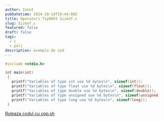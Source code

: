 ```yaml
---
author: Ionut
pubDatetime: 2024-10-14T19:44:00Z 
title: Operatori Tip0093 Sizeof.c
slug: Sizeof.c
featured: false
draft: false
tags:
  - c
  - poli
description: exemple de cod
---
```

```c
#include <stdio.h>

int main(int)
 {
   printf("Variables of type int use %d bytes\n", sizeof(int));
   printf("Variables of type float use %d bytes\n", sizeof(float));
   printf("Variables of type double use %d bytes\n", sizeof(double));
   printf("Variables of type unsigned use %d bytes\n", sizeof(unsigned));
   printf("Variables of type long use %d bytes\n", sizeof(long));
 }


```
<a href='https://cpp.sh/?source=%23include+%3Cstdio.h%3E%0D%0A%0D%0Aint+main%28int%29%0D%0A+%7B%0D%0A+++printf%28%22Variables+of+type+int+use+%25d+bytes%5Cn%22%2C+sizeof%28int%29%29%3B%0D%0A+++printf%28%22Variables+of+type+float+use+%25d+bytes%5Cn%22%2C+sizeof%28float%29%29%3B%0D%0A+++printf%28%22Variables+of+type+double+use+%25d+bytes%5Cn%22%2C+sizeof%28double%29%29%3B%0D%0A+++printf%28%22Variables+of+type+unsigned+use+%25d+bytes%5Cn%22%2C+sizeof%28unsigned%29%29%3B%0D%0A+++printf%28%22Variables+of+type+long+use+%25d+bytes%5Cn%22%2C+sizeof%28long%29%29%3B%0D%0A+%7D%0D%0A%0D%0A' target='_blank'> Ruleaza codul cu cpp.sh </a>